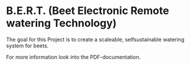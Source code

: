 # B.E.R.T. (Beet Electronic Remote watering Technology)

The goal for this Project is to create a scaleable, selfsustainable watering system for beets.

For more information look into the PDF-documentation.
